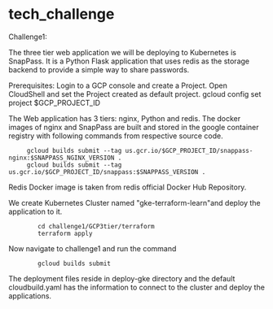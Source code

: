 # tech_challenge
Challenge1:

The three tier web application we will be deploying to Kubernetes is SnapPass. It is a Python Flask application that uses redis as the storage backend to provide a simple way to share passwords.

Prerequisites: Login to a GCP console and create a Project. Open CloudShell and set the Project created as default project.
   gcloud config set project $GCP_PROJECT_ID

The Web application has 3 tiers: nginx, Python and redis. The docker images of nginx and SnapPass are built and stored in the google container registry with following commands from respective source code. 

         gcloud builds submit --tag us.gcr.io/$GCP_PROJECT_ID/snappass-nginx:$SNAPPASS_NGINX_VERSION .
         gcloud builds submit --tag us.gcr.io/$GCP_PROJECT_ID/snappass:$SNAPPASS_VERSION .

Redis Docker image is taken from redis official Docker Hub Repository.


We create Kubernetes Cluster named "gke-terraform-learn"and deploy the application to it. 


            cd challenge1/GCP3tier/terraform 
            terraform apply 
Now navigate to challenge1 and run the command 

      
            gcloud builds submit 
The deployment files reside in deploy-gke directory and the default cloudbuild.yaml has the information to connect to the cluster and deploy the applications.

